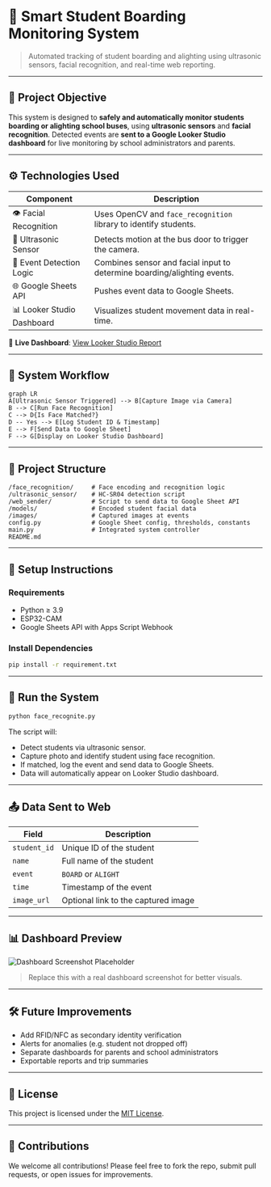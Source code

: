 
# 🚌 Smart Student Boarding Monitoring System

> Automated tracking of student boarding and alighting using ultrasonic sensors, facial recognition, and real-time web reporting.

---

## 🎯 Project Objective

This system is designed to **safely and automatically monitor students boarding or alighting school buses**, using **ultrasonic sensors** and **facial recognition**. Detected events are **sent to a Google Looker Studio dashboard** for live monitoring by school administrators and parents.

---

## ⚙️ Technologies Used

| Component                | Description                                                                 |
|--------------------------|-----------------------------------------------------------------------------|
| 👁️ Facial Recognition     | Uses OpenCV and `face_recognition` library to identify students.            |
| 📏 Ultrasonic Sensor       | Detects motion at the bus door to trigger the camera.                      |
| 🧠 Event Detection Logic   | Combines sensor and facial input to determine boarding/alighting events.    |
| 🌐 Google Sheets API       | Pushes event data to Google Sheets.                                        |
| 📊 Looker Studio Dashboard | Visualizes student movement data in real-time.                             |

🔗 **Live Dashboard**: [View Looker Studio Report](https://lookerstudio.google.com/u/0/reporting/ba741c53-7906-4647-ae34-47411da66bcb/page/page_12345)

---

## 🧩 System Workflow

```mermaid
graph LR
A[Ultrasonic Sensor Triggered] --> B[Capture Image via Camera]
B --> C[Run Face Recognition]
C --> D{Is Face Matched?}
D -- Yes --> E[Log Student ID & Timestamp]
E --> F[Send Data to Google Sheet]
F --> G[Display on Looker Studio Dashboard]
```

---

## 📁 Project Structure

```
/face_recognition/     # Face encoding and recognition logic
/ultrasonic_sensor/    # HC-SR04 detection script
/web_sender/           # Script to send data to Google Sheet API
/models/               # Encoded student facial data
/images/               # Captured images at events
config.py              # Google Sheet config, thresholds, constants
main.py                # Integrated system controller
README.md
```

---

## 🔧 Setup Instructions

### Requirements

- Python ≥ 3.9
- ESP32-CAM
- Google Sheets API with Apps Script Webhook

### Install Dependencies

```bash
pip install -r requirement.txt
```

---

## 🚀 Run the System

```bash
python face_recognite.py
```

The script will:
- Detect students via ultrasonic sensor.
- Capture photo and identify student using face recognition.
- If matched, log the event and send data to Google Sheets.
- Data will automatically appear on Looker Studio dashboard.

---

## 📤 Data Sent to Web

| Field        | Description                      |
|--------------|----------------------------------|
| `student_id` | Unique ID of the student         |
| `name`       | Full name of the student         |
| `event`      | `BOARD` or `ALIGHT`              |
| `time`       | Timestamp of the event           |
| `image_url`  | Optional link to the captured image |

---

## 📊 Dashboard Preview

![Dashboard Screenshot Placeholder](https://lookerstudio.google.com/public_image_placeholder.jpg)  
> Replace this with a real dashboard screenshot for better visuals.

---

## 🛠 Future Improvements

- Add RFID/NFC as secondary identity verification
- Alerts for anomalies (e.g. student not dropped off)
- Separate dashboards for parents and school administrators
- Exportable reports and trip summaries

---

## 📄 License

This project is licensed under the [MIT License](./LICENSE).

---

## 🤝 Contributions

We welcome all contributions! Please feel free to fork the repo, submit pull requests, or open issues for improvements.
